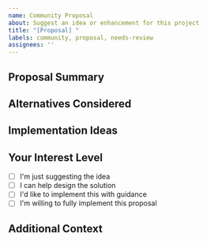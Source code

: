 ```yaml
---
name: Community Proposal
about: Suggest an idea or enhancement for this project
title: "[Proposal] "
labels: community, proposal, needs-review
assignees: ''
---
```


## Proposal Summary
<!-- A clear and concise description of what you want to propose. -->

## Alternatives Considered
<!-- What alternatives have you considered? Why is your proposal better? -->

## Implementation Ideas
<!-- Optional: Any ideas on how this could be implemented? Code snippets welcome! -->

## Your Interest Level
<!-- Let us know your interest in helping implement this proposal -->
- [ ] I'm just suggesting the idea
- [ ] I can help design the solution
- [ ] I'd like to implement this with guidance
- [ ] I'm willing to fully implement this proposal

## Additional Context
<!-- Add any other context, screenshots, sketches, or examples about the proposal here. -->